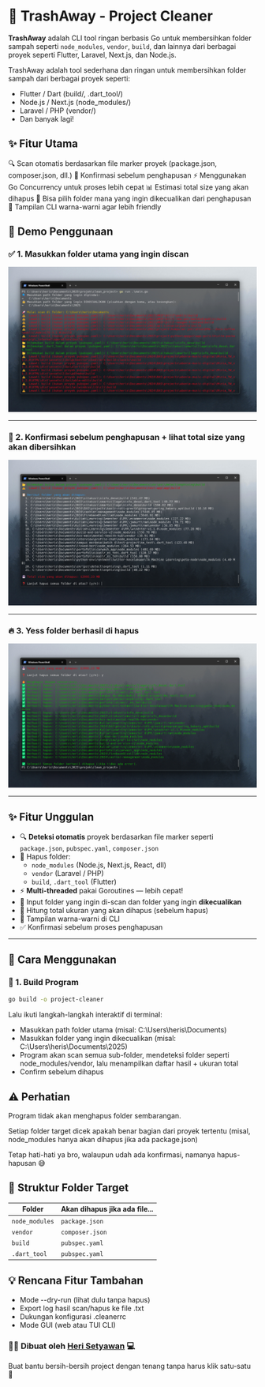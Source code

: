 # 🧹 TrashAway - Project Cleaner 

**TrashAway** adalah CLI tool ringan berbasis Go untuk membersihkan folder sampah seperti `node_modules`, `vendor`, `build`, dan lainnya dari berbagai proyek seperti Flutter, Laravel, Next.js, dan Node.js.


TrashAway adalah tool sederhana dan ringan untuk membersihkan folder sampah dari berbagai proyek seperti:
- Flutter / Dart (build/, .dart_tool/)
- Node.js / Next.js (node_modules/)
- Laravel / PHP (vendor/)
- Dan banyak lagi!

## ✨ Fitur Utama
🔍 Scan otomatis berdasarkan file marker proyek (package.json, composer.json, dll.)
🚀 Konfirmasi sebelum penghapusan
⚡ Menggunakan Go Concurrency untuk proses lebih cepat
📊 Estimasi total size yang akan dihapus
🎯 Bisa pilih folder mana yang ingin dikecualikan dari penghapusan
🎨 Tampilan CLI warna-warni agar lebih friendly

## 📸 Demo Penggunaan

### ✅ 1. Masukkan folder utama yang ingin discan

![Section 1](assets/section-1.png)

---

### 🚫 2. Konfirmasi sebelum penghapusan + lihat total size yang akan dibersihkan

![Section 2](assets/section-2.png)

---

### 🔥 3. Yess folder berhasil di hapus

![Section 3](assets/section-3.png)

---

## ✨ Fitur Unggulan

- 🔍 **Deteksi otomatis** proyek berdasarkan file marker seperti `package.json`, `pubspec.yaml`, `composer.json`
- 🧼 Hapus folder:
  - `node_modules` (Node.js, Next.js, React, dll)
  - `vendor` (Laravel / PHP)
  - `build`, `.dart_tool` (Flutter)
- ⚡ **Multi-threaded** pakai Goroutines — lebih cepat!
- 📂 Input folder yang ingin di-scan dan folder yang ingin **dikecualikan**
- 📏 Hitung total ukuran yang akan dihapus (sebelum hapus)
- 🎨 Tampilan warna-warni di CLI
- ✅ Konfirmasi sebelum proses penghapusan

---

## 🚀 Cara Menggunakan

### 🔧 1. Build Program

```bash
go build -o project-cleaner
```

Lalu ikuti langkah-langkah interaktif di terminal:

- Masukkan path folder utama (misal: C:\Users\heris\Documents)
- Masukkan folder yang ingin dikecualikan (misal: C:\Users\heris\Documents\2025)
- Program akan scan semua sub-folder, mendeteksi folder seperti node_modules/vendor, lalu menampilkan daftar hasil + ukuran total
- Confirm sebelum dihapus


## ⚠️ Perhatian
Program tidak akan menghapus folder sembarangan.

Setiap folder target dicek apakah benar bagian dari proyek tertentu (misal, node_modules hanya akan dihapus jika ada package.json)

Tetap hati-hati ya bro, walaupun udah ada konfirmasi, namanya hapus-hapusan 😅


## 📂 Struktur Folder Target
| Folder         | Akan dihapus jika ada file... |
| -------------- | ----------------------------- |
| `node_modules` | `package.json`                |
| `vendor`       | `composer.json`               |
| `build`        | `pubspec.yaml`                |
| `.dart_tool`   | `pubspec.yaml`                |



## 💡 Rencana Fitur Tambahan
 - Mode --dry-run (lihat dulu tanpa hapus)
 - Export log hasil scan/hapus ke file .txt
 - Dukungan konfigurasi .cleanerrc
 - Mode GUI (web atau TUI CLI)


### 👨‍💻 Dibuat oleh [Heri Setyawan](https://github.com/Herisetyawan123) 💻
Buat bantu bersih-bersih project dengan tenang tanpa harus klik satu-satu 🙌